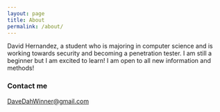```yaml
---
layout: page
title: About
permalink: /about/
---
```


David Hernandez, a student who is majoring in computer science and is working towards security and becoming a penetration tester. I am still a beginner but I am excited to learn! I am open to all new information and methods!



### Contact me

[DaveDahWinner@gmail.com](mailto:DaveDahWinner@gmail.com)
